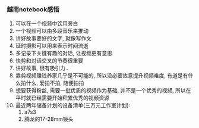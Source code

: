 ### 越南notebook感悟

1. 可以在一个视频中饮用旁白
2. 一个视频可以由多段音乐来推动
3. 讲好故事要好的文字, 就像写作文
4. 延时摄影可以用来表示时间流逝
5. 多记录下关键有趣的对话, 让视频更有意思
6. 快剪和对话交叉的节奏很重要
7. 讲好故事, 很有吸引力..
8. 靠剪视频赚钱养家几乎是不可能的, 所以没必要故意提升视频难度, 有道是有什么拍什么, 爱拍不拍, 随便拍拍
9. 想要获得粉丝, 需要一批优质的视频作为基础, 并不是一个优秀的视频, 所以在平时就已经需要开始积累优秀的视频资源
10. 最近两年储备计划的设备清单(三万元工作室计划): 
    1. a7s3
    2. 腾龙的17-28mm镜头



